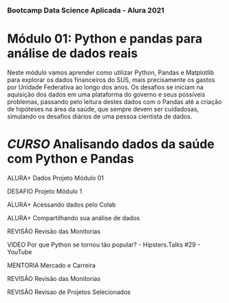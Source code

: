 ### Bootcamp Data Science Aplicada - Alura 2021
# Módulo 01: Python e pandas para análise de dados reais
Neste módulo vamos aprender como utilizar Python, Pandas e Matplotlib para explorar os dados financeiros do SUS, mais precisamente os gastos por Unidade Federativa ao longo dos anos. Os desafios se iniciam na aquisição dos dados em uma plataforma do governo e seus possíveis problemas, passando pelo leitura destes dados com o Pandas até a criação de hipóteses na área da saúde, que sempre devem ser cuidadosas, simulando os desafios diários de uma pessoa cientista de dados.

*CURSO* 
Analisando dados da saúde com Python e Pandas
===
ALURA+
Dados Projeto Módulo 01

DESAFIO
Projeto Módulo 1

ALURA+
Acessando dados pelo Colab

ALURA+
Compartilhando sua análise de dados

REVISÃO
Revisão das Monitorias

VIDEO
Por que Python se tornou tão popular? - Hipsters.Talks #29 - YouTube

MENTORIA
Mercado e Carreira

REVISÃO
Revisão das Monitorias

REVISÃO
Revisao de Projetos Selecionados
